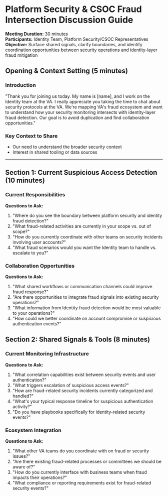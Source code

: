 # Platform Security & CSOC Fraud Intersection Discussion Guide

**Meeting Duration:** 30 minutes  
**Participants:** Identity Team, Platform Security/CSOC Representatives  
**Objective:** Surface shared signals, clarify boundaries, and identify coordination opportunities between security operations and identity-layer fraud mitigation

## Opening & Context Setting (5 minutes)

### Introduction
"Thank you for joining us today. My name is [name], and I work on the Identity team at the VA. I really appreciate you taking the time to chat about security protocols at the VA.  We're mapping VA's fraud ecosystem and want to understand how your security monitoring intersects with identity-layer fraud detection. Our goal is to avoid duplication and find collaboration opportunities."

### Key Context to Share
- Our need to understand the broader security context
- Interest in shared tooling or data sources

---

## Section 1: Current Suspicious Access Detection (10 minutes)

### Current Responsibilities
**Questions to Ask:**
1. "Where do you see the boundary between platform security and identity fraud detection?"
2. "What fraud-related activities are currently in your scope vs. out of scope?"
3. "How do you currently coordinate with other teams on security incidents involving user accounts?"
4. "What fraud scenarios would you want the Identity team to handle vs. escalate to you?"

### Collaboration Opportunities
**Questions to Ask:**
1. "What shared workflows or communication channels could improve fraud response?"
2. "Are there opportunities to integrate fraud signals into existing security operations?"
3. "What information from Identity fraud detection would be most valuable to your operations?"
4. "How could we better coordinate on account compromise or suspicious authentication events?"

## Section 2: Shared Signals & Tools (8 minutes)

### Current Monitoring Infrastructure
**Questions to Ask:**
1. "What correlation capabilities exist between security events and user authentication?"
2. "What triggers escalation of suspicious access events?"
2. "How are fraud-related security incidents currently categorized and handled?"
3. "What's your typical response timeline for suspicious authentication activity?"
4. "Do you have playbooks specifically for identity-related security events?"

### Ecosystem Integration
**Questions to Ask:**
1. "What other VA teams do you coordinate with on fraud or security issues?"
2. "Are there existing fraud-related processes or committees we should be aware of?"
3. "How do you currently interface with business teams when fraud impacts their operations?"
4. "What compliance or reporting requirements exist for fraud-related security events?"
